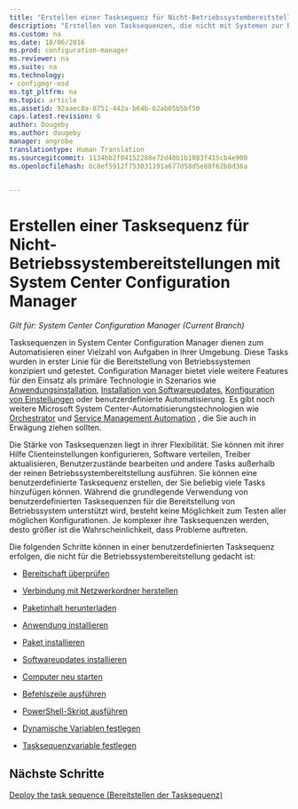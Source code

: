```yaml
---
title: "Erstellen einer Tasksequenz für Nicht-Betriebssystembereitstellungen | System Center Configuration Manager"
description: "Erstellen von Tasksequenzen, die nicht mit Systemen zur Betriebssystembereitstellung verknüpft sind, z.B. Verteilen von Software, Aktualisieren von Treibern, Bearbeiten von Benutzerzuständen, usw."
ms.custom: na
ms.date: 10/06/2016
ms.prod: configuration-manager
ms.reviewer: na
ms.suite: na
ms.technology:
- configmgr-osd
ms.tgt_pltfrm: na
ms.topic: article
ms.assetid: 92aaec8a-8751-442a-b64b-62ab05b5bf50
caps.latest.revision: 6
author: Dougeby
ms.author: dougeby
manager: angrobe
translationtype: Human Translation
ms.sourcegitcommit: 1134bb2f04152288e72d40b1b1083f415cb4e900
ms.openlocfilehash: bc8ef5912f753031191a677d58d5e88f62b8d36a


---
```

# <a name="create-a-task-sequence-for-non-operating-system-deployments-with-system-center-configuration-manager"></a>Erstellen einer Tasksequenz für Nicht-Betriebssystembereitstellungen mit System Center Configuration Manager

*Gilt für: System Center Configuration Manager (Current Branch)*

Tasksequenzen in System Center Configuration Manager dienen zum Automatisieren einer Vielzahl von Aufgaben in Ihrer Umgebung. Diese Tasks wurden in erster Linie für die Bereitstellung von Betriebssystemen konzipiert und getestet.  Configuration Manager bietet viele weitere Features für den Einsatz als primäre Technologie in Szenarios wie [Anwendungsinstallation](../../apps/understand/introduction-to-application-management.md), [Installation von Softwareupdates](../../sum/understand/software-updates-introduction.md), [Konfiguration von Einstellungen](../../compliance/understand/ensure-device-compliance.md) oder benutzerdefinierte Automatisierung. Es gibt noch weitere Microsoft System Center-Automatisierungstechnologien wie [Orchestrator](https://technet.microsoft.com/library/hh237242.aspx) und [Service Management Automation](https://technet.microsoft.com/library/dn469260.aspx) , die Sie auch in Erwägung ziehen sollten.  

 Die Stärke von Tasksequenzen liegt in ihrer Flexibilität. Sie können mit ihrer Hilfe Clienteinstellungen konfigurieren, Software verteilen, Treiber aktualisieren, Benutzerzustände bearbeiten und andere Tasks außerhalb der reinen Betriebssystembereitstellung ausführen. Sie können eine benutzerdefinierte Tasksequenz erstellen, der Sie beliebig viele Tasks hinzufügen können. Während die grundlegende Verwendung von benutzerdefinierten Tasksequenzen für die Bereitstellung von Betriebssystem unterstützt wird, besteht keine Möglichkeit zum Testen aller möglichen Konfigurationen. Je komplexer ihre Tasksequenzen werden, desto größer ist die Wahrscheinlichkeit, dass Probleme auftreten.  

 Die folgenden Schritte können in einer benutzerdefinierten Tasksequenz erfolgen, die nicht für die Betriebssystembereitstellung gedacht ist:  

-   [Bereitschaft überprüfen](../understand/task-sequence-steps.md#BKMK_CheckReadiness)  

-   [Verbindung mit Netzwerkordner herstellen](../understand/task-sequence-steps.md#BKMK_ConnectToNetworkFolder)  

-   [Paketinhalt herunterladen](../understand/task-sequence-steps.md#BKMK_DownloadPackageContent)  

-   [Anwendung installieren](../understand/task-sequence-steps.md#BKMK_InstallApplication)  

-   [Paket installieren](../understand/task-sequence-steps.md#BKMK_InstallPackage)  

-   [Softwareupdates installieren](../understand/task-sequence-steps.md#BKMK_InstallSoftwareUpdates)  

-   [Computer neu starten](../understand/task-sequence-steps.md#a-namebkmkrestartcomputera-restart-computer)  

-   [Befehlszeile ausführen](../understand/task-sequence-steps.md#BKMK_RunCommandLine)  

-   [PowerShell-Skript ausführen](../understand/task-sequence-steps.md#BKMK_RunPowerShellScript)  

-   [Dynamische Variablen festlegen](../understand/task-sequence-steps.md#BKMK_SetDynamicVariables)  

-   [Tasksequenzvariable festlegen](../understand/task-sequence-steps.md#BKMK_SetTaskSequenceVariable)  

## <a name="next-steps"></a>Nächste Schritte
[Deploy the task sequence (Bereitstellen der Tasksequenz)](manage-task-sequences-to-automate-tasks.md#a-namebkmkdeploytsa-deploy-a-task-sequence)



<!--HONumber=Nov16_HO1-->


